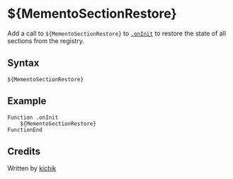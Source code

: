 # ${MementoSectionRestore}

Add a call to `${MementoSectionRestore}` to [`.onInit`][1] to restore the state of all sections from the registry.

## Syntax

    ${MementoSectionRestore}

## Example

    Function .onInit
        ${MementoSectionRestore}
    FunctionEnd

## Credits

Written by [kichik][2]

[1]: ../../Callbacks/onInit.md
[2]: http://nsis.sourceforge.net/User:Kichik
